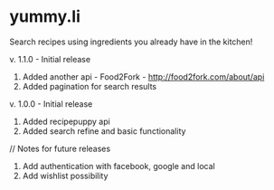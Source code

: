 # yummy.li

Search recipes using ingredients you already have in the kitchen!

v. 1.1.0 - Initial release

1. Added another api - Food2Fork - http://food2fork.com/about/api
2. Added pagination for search results
 

v. 1.0.0 - Initial release

1. Added recipepuppy api
2. Added search refine and basic functionality

// Notes for future releases

1. Add authentication with facebook, google and local
2. Add wishlist possibility


